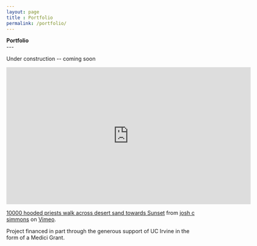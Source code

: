 ```yaml
---
layout: page
title : Portfolio
permalink: /portfolio/
---
```


<div class="manual-post">
  <div class="manual manual-title">
  <strong>Portfolio</strong>
  </div>
</div>
---

Under construction -- coming soon


<iframe src="https://player.vimeo.com/video/187553790?color=FFFFFF" width="640" height="360" frameborder="0" webkitallowfullscreen mozallowfullscreen allowfullscreen></iframe>
<p><a href="https://vimeo.com/187553790">10000 hooded priests walk across desert sand towards Sunset</a> from <a href="https://vimeo.com/simsies">josh c simmons</a> on <a href="https://vimeo.com">Vimeo</a>.</p>
<p>Project financed in part through the generous support of UC Irvine in the form of a Medici Grant.</p>
